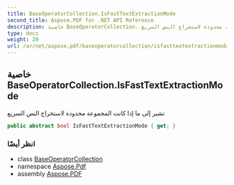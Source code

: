 ```yaml
---
title: BaseOperatorCollection.IsFastTextExtractionMode
second_title: Aspose.PDF for .NET API Reference
description: خاصية BaseOperatorCollection. تشير إلى ما إذا كانت المجموعة محدودة لاستخراج النص السريع
type: docs
weight: 20
url: /ar/net/aspose.pdf/baseoperatorcollection/isfasttextextractionmode/
---
```

## خاصية BaseOperatorCollection.IsFastTextExtractionMode

تشير إلى ما إذا كانت المجموعة محدودة لاستخراج النص السريع

```csharp
public abstract bool IsFastTextExtractionMode { get; }
```

### انظر أيضًا

* class [BaseOperatorCollection](../)
* namespace [Aspose.Pdf](../../../aspose.pdf/)
* assembly [Aspose.PDF](../../../)